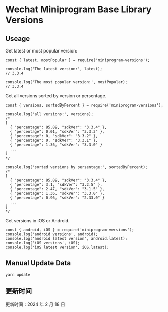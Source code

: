 
# Wechat Miniprogram Base Library Versions

## Useage

Get latest or most popular version:

```;
const { latest, mostPopular } = require('miniprogram-versions');

console.log('The latest version:', latest);
// 3.3.4

console.log('The most popular version:', mostPopular);
// 3.3.4

```

Get all versions sorted by version or persentage.

```
const { versions, sortedByPercent } = require('miniprogram-versions');

console.log('all versions:', versions);
/*
[
  { "percentage": 85.89, "sdkVer": "3.3.4" },
  { "percentage": 0.01, "sdkVer": "3.3.3" },
  { "percentage": 0, "sdkVer": "3.3.2" },
  { "percentage": 0, "sdkVer": "3.3.1" },
  { "percentage": 1.36, "sdkVer": "3.3.0" }
  ...
]
*/

console.log('sorted versions by persentage:', sortedByPercent);
/*
[
  { "percentage": 85.89, "sdkVer": "3.3.4" },
  { "percentage": 3.1, "sdkVer": "3.2.5" },
  { "percentage": 2.47, "sdkVer": "3.1.5" },
  { "percentage": 1.36, "sdkVer": "3.3.0" },
  { "percentage": 0.96, "sdkVer": "2.33.0" }
  ...
]
*/
```

Get versions in iOS or Android.

```
const { android, iOS } = require('miniprogram-versions');
console.log('android versions', android);
console.log('android latest version', android.latest);
console.log('iOS versions', iOS);
console.log('iOS latest version', iOS.latest);
```

## Manual Update Data

```
yarn update
```

## 更新时间

更新时间：2024 年 2 月 18 日
